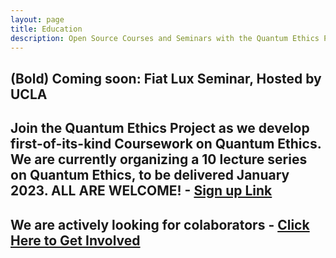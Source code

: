 ```yaml
---
layout: page
title: Education
description: Open Source Courses and Seminars with the Quantum Ethics Project
---
```


## (Bold) Coming soon: Fiat Lux Seminar, Hosted by UCLA

<!-- <img src="static\img\fiatLux.jpg" alt="Fiat Lux Seminar" class="flex flex-col justify-center items-center"/> -->

<!--  <div class="w-full max-w-2xl grid grid-cols-1 lg:grid-cols-2 gap-4 my-8 px-4 lg:mx-0"> -->


## Join the Quantum Ethics Project as we develop first-of-its-kind Coursework on Quantum Ethics. We are currently organizing a 10 lecture series on Quantum Ethics, to be delivered January 2023. ALL ARE WELCOME! - [Sign up Link]([default.com](https://www.uei.ucla.edu/academic-programs/fiat-lux/))

## We are actively looking for colaborators - [Click Here to Get Involved](default.com)

  
<!-- - [paper 1](default.com) -->
<!-- - [paper 2](default.com) -->
<!-- - [paper 3](default.com) -->
